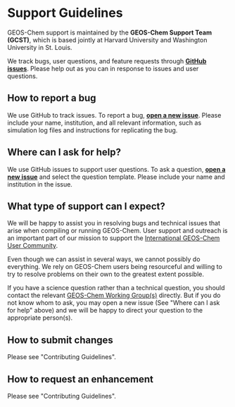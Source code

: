 # Support Guidelines

GEOS-Chem support is maintained by the **GEOS-Chem Support Team (GCST)**, which is based jointly at Harvard University and Washington University in St. Louis.

We track bugs, user questions, and feature requests through **[GitHub issues](https://www.youtube.com/watch?v=dFBhdotYVf8)**. Please help out as you can in response to issues and user questions.

## How to report a bug
We use GitHub to track issues. To report a bug, **[open a new issue](https://github.com/geoschem/GCHP/issues/new/choose)**. Please include your name, institution, and all relevant information, such as simulation log files and instructions for replicating the bug.

## Where can I ask for help?
We use GitHub issues to support user questions. To ask a question, **[open a new issue](https://github.com/geoschem/GCHP/issues/new/choose)** and select the question template. Please include your name and institution in the issue.

## What type of support can I expect?
We will be happy to assist you in resolving bugs and technical issues that arise when compiling or running GEOS-Chem.  User support and outreach is an important part of our  mission to support the [International GEOS-Chem User Community](https://geoschem.github.io/geos-chem-people-projects-map/).

Even though we can assist in several ways, we cannot possibly do everything.  We rely on GEOS-Chem users being resourceful and willing to try to resolve problems on their own to the greatest extent possible.

If you have a science question rather than a technical question, you should contact the relevant [GEOS-Chem Working Group(s)](https://geos-chem.seas.harvard.edu/geos-working-groups) directly. But if you do not know whom to ask, you may open a new issue (See "Where can I ask for help" above) and we will be happy to direct your question to the appropriate person(s).

## How to submit changes
Please see "Contributing Guidelines".

## How to request an enhancement
Please see "Contributing Guidelines".
